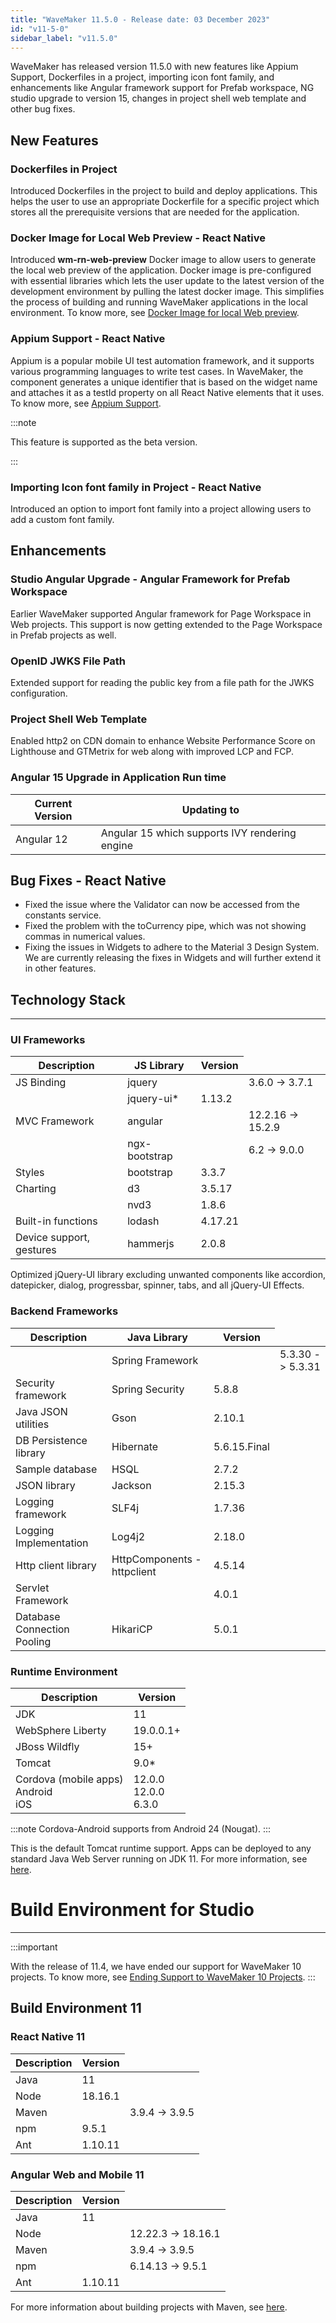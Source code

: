```yaml
---
title: "WaveMaker 11.5.0 - Release date: 03 December 2023"
id: "v11-5-0"
sidebar_label: "v11.5.0"
---
```


WaveMaker has released version 11.5.0 with new features like Appium Support, Dockerfiles in a project, importing icon font family, and enhancements like Angular framework support for Prefab workspace, NG studio upgrade to version 15, changes in project shell web template and other bug fixes.

## New Features

### Dockerfiles in Project

Introduced Dockerfiles in the project to build and deploy applications. This helps the user to use an appropriate Dockerfile for a specific project which stores all the prerequisite versions that are needed for the application.

### Docker Image for Local Web Preview - React Native

Introduced **wm-rn-web-preview** Docker image to allow users to generate the local web preview of the application. Docker image is pre-configured with essential libraries which lets the user update to the latest version of the development environment by pulling the latest docker image. This simplifies the process of building and running WaveMaker applications in the local environment. To know more, see [Docker Image for local Web preview](learn/react-native/web-preview-docker-image).

### Appium Support - React Native

Appium is a popular mobile UI test automation framework, and it supports various programming languages to write test cases. In WaveMaker, the component generates a unique identifier that is based on the widget name and attaches it as a testId property on all React Native elements that it uses. To know more, see [Appium Support](/learn/react-native/appium-support).

:::note

This feature is supported as the beta version.

:::

### Importing Icon font family in Project - React Native

Introduced an option to import font family into a project allowing users to add a custom font family.

## Enhancements

### Studio Angular Upgrade - Angular Framework for Prefab Workspace

Earlier WaveMaker supported Angular framework for Page Workspace in Web projects. This support is now getting extended to the Page Workspace in Prefab projects as well.

### OpenID JWKS File Path

Extended support for reading the public key from a file path for the JWKS configuration.

### Project Shell Web Template

Enabled http2 on CDN domain to enhance Website Performance Score on Lighthouse and GTMetrix for web along with improved LCP and FCP.

### Angular 15 Upgrade in Application Run time

| Current Version | Updating to |
|---- |-----|
| Angular 12 | Angular 15 which supports IVY rendering engine |

## Bug Fixes - React Native

- Fixed the issue where the Validator can now be accessed from the constants service.
- Fixed the problem with the toCurrency pipe, which was not showing commas in numerical values.
- Fixing the issues in Widgets to adhere to the Material 3 Design System. We are currently releasing the fixes in Widgets and will further extend it in other features.

## Technology Stack

---

### UI Frameworks

| Description | JS Library | Version |
| --- | --- | --- |
| JS Binding | jquery |  <td className="versiontdbgcolor">3.6.0 -> 3.7.1</td> |
|  | jquery-ui* | 1.13.2 |
| MVC Framework | angular | <td className="versiontdbgcolor">12.2.16 -> 15.2.9</td> |
|  | ngx-bootstrap | <td className="versiontdbgcolor">6.2 -> 9.0.0 </td>|
| Styles | bootstrap | 3.3.7 |
| Charting | d3 | 3.5.17 |
|  | nvd3 | 1.8.6 |
| Built-in functions | lodash | 4.17.21|
| Device support, gestures | hammerjs | 2.0.8 |

Optimized jQuery-UI library excluding unwanted components like accordion, datepicker, dialog, progressbar, spinner, tabs, and all jQuery-UI Effects.

### Backend Frameworks

| Description | Java Library | Version |
| --- | --- | --- |
|  | Spring Framework |  <td className="versiontdbgcolor"> 5.3.30 -> 5.3.31 </td> |
| Security framework | Spring Security | 5.8.8|
| Java JSON utilities | Gson  | 2.10.1 |
| DB Persistence library | Hibernate | 5.6.15.Final |
| Sample database | HSQL |  2.7.2 |
| JSON library | Jackson | 2.15.3 |
| Logging framework | SLF4j | 1.7.36 |
| Logging Implementation | Log4j2 | 2.18.0|
| Http client library  | HttpComponents -  httpclient |  4.5.14 |
| Servlet Framework |  | 4.0.1 |
| Database Connection Pooling | HikariCP | 5.0.1 |

### Runtime Environment

| Description | Version |
| --- | --- |
| JDK | 11 |
| WebSphere Liberty | 19.0.0.1+ |
| JBoss Wildfly | 15+ |
| Tomcat | 9.0* |
| Cordova (mobile apps) <br/> Android <br/> iOS |12.0.0 <br/> 12.0.0  <br/> 6.3.0 |

:::note
Cordova-Android supports from Android 24 (Nougat).
:::

This is the default Tomcat runtime support. Apps can be deployed to any standard Java Web Server running on JDK 11. For more information, see [here](/learn/app-development/deployment/deployment-web-server).

# Build Environment for Studio
---

:::important

With the release of 11.4, we have ended our support for WaveMaker 10 projects. To know more, see [Ending Support to WaveMaker 10 Projects](/learn/blog/2023/08/11/wavemaker10x-end-of-support).
:::

## Build Environment 11 

### React Native 11

|Description|	Version|
|---|---|
|Java |11 |
|Node|18.16.1|
|Maven| <td className="versiontdbgcolor"> 3.9.4 -> 3.9.5 </td> |
|npm | 9.5.1|
|Ant|	1.10.11|


### Angular Web and Mobile 11

|Description|	Version|
|---|---|
|Java | 11 |
|Node| <td className="versiontdbgcolor">12.22.3 -> 18.16.1 </td>|
|Maven| <td className="versiontdbgcolor"> 3.9.4 -> 3.9.5 </td>|
|npm |	<td className="versiontdbgcolor">6.14.13 -> 9.5.1</td>|
|Ant|	1.10.11|

For more information about building projects with Maven, see [here](/learn/app-development/deployment/building-with-maven).


